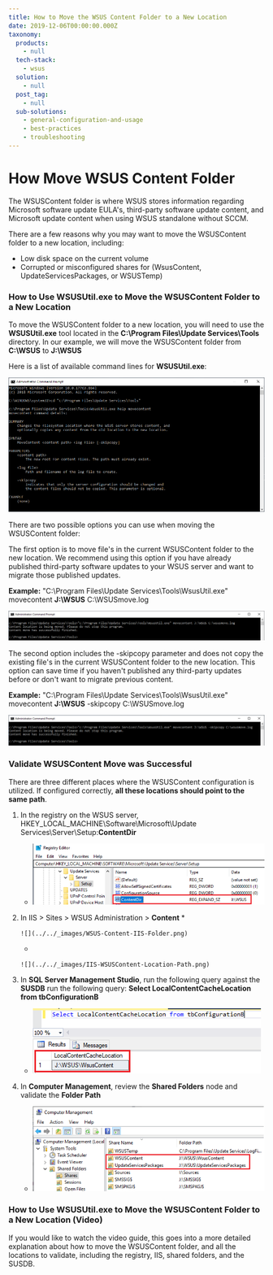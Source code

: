 ```yaml
---
title: How to Move the WSUS Content Folder to a New Location
date: 2019-12-06T00:00:00.000Z
taxonomy:
  products:
    - null
  tech-stack:
    - wsus
  solution:
    - null
  post_tag:
    - null
  sub-solutions:
    - general-configuration-and-usage
    - best-practices
    - troubleshooting
---
```


# How Move WSUS Content Folder

The WSUSContent folder is where WSUS stores information regarding Microsoft software update EULA's, third-party software update content, and Microsoft update content when using WSUS standalone without SCCM.

There are a few reasons why you may want to move the WSUSContent folder to a new location, including:

* Low disk space on the current volume
* Corrupted or misconfigured shares for (WsusContent, UpdateServicesPackages, or WSUSTemp)

### How to Use WSUSUtil.exe to Move the WSUSContent Folder to a New Location

To move the WSUSContent folder to a new location, you will need to use the **WSUSUtil.exe** tool located in the **C:\Program Files\Update Services\Tools** directory. In our example, we will move the WSUSContent folder from **C:\WSUS** to **J:\WSUS**

Here is a list of available command lines for **WSUSUtil.exe**:

![](../../_images/WSUSUtil-Example-Commands.png)

There are two possible options you can use when moving the WSUSContent folder:

The first option is to move file's in the current WSUSContent folder to the new location. We recommend using this option if you have already published third-party software updates to your WSUS server and want to migrate those published updates.

**Example:** "C:\Program Files\Update Services\Tools\WsusUtil.exe" movecontent **J:\WSUS** C:\WSUSmove.log

![](../../_images/WSUSUtil-movecontent-with-contentincluded-commandline.png)

The second option includes the -skipcopy parameter and does not copy the existing file's in the current WSUSContent folder to the new location. This option can save time if you haven't published any third-party updates before or don't want to migrate previous content.

**Example:** "C:\Program Files\Update Services\Tools\WsusUtil.exe" movecontent **J:\WSUS** -skipcopy C:\WSUSmove.log

![](../../_images/WSUSUtil-movecontent-with-content-commandline.png)

### Validate WSUSContent Move was Successful

There are three different places where the WSUSContent configuration is utilized. If configured correctly, **all these locations should point to the same path**.

1. In the registry on the WSUS server, HKEY\_LOCAL\_MACHINE\Software\Microsoft\Update Services\Server\Setup:**ContentDir**
   * ![WSUSContent Folder From Registry](../../_images/WSUSContent-Folder-From-Registry.png)
2. In IIS > Sites > WSUS Administration > **Content**
   *

       ![](../../_images/WSUS-Content-IIS-Folder.png)
   *

       ![](../../_images/IIS-WSUSContent-Location-Path.png)
3. In **SQL Server Management Studio**, run the following query against the **SUSDB** run the following query: **Select LocalContentCacheLocation from tbConfigurationB**
   * ![](../../_images/WSUS-Content-SUSDB.png)
4. In **Computer Management**, review the **Shared Folders** node and validate the **Folder Path**
   * ![](../../_images/WSUS-Shared-Folder-Paths.png)

### How to Use WSUSUtil.exe to Move the WSUSContent Folder to a New Location (Video)

If you would like to watch the video guide, this goes into a more detailed explanation about how to move the WSUSContent folder, and all the locations to validate, including the registry, IIS, shared folders, and the SUSDB.
